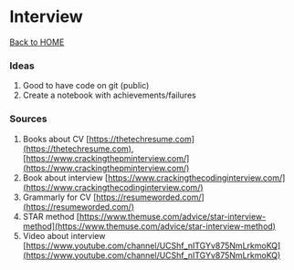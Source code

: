 # Interview

[Back to HOME](https://prone19.github.io/)

### Ideas
1. Good to have code on git (public)
2. Create a notebook with achievements/failures

### Sources
1. Books about CV [https://thetechresume.com](https://thetechresume.com), [https://www.crackingthepminterview.com/](https://www.crackingthepminterview.com/)
2. Book about interview [https://www.crackingthecodinginterview.com/](https://www.crackingthecodinginterview.com/)
3. Grammarly for CV [https://resumeworded.com/](https://resumeworded.com/)
4. STAR method [https://www.themuse.com/advice/star-interview-method](https://www.themuse.com/advice/star-interview-method)
5. Video about interview [https://www.youtube.com/channel/UCShf_nITGYv875NmLrkmoKQ](https://www.youtube.com/channel/UCShf_nITGYv875NmLrkmoKQ)